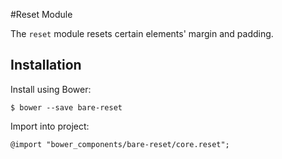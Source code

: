 #Reset Module

The `reset` module resets certain elements' margin and padding.

## Installation

Install using Bower:

	$ bower --save bare-reset

Import into project:

	@import "bower_components/bare-reset/core.reset";